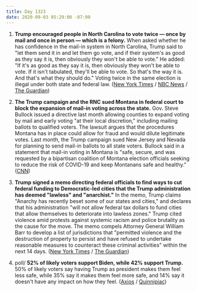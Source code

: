 ```yaml
---
title: Day 1323
date: 2020-09-03 05:29:00 -07:00
---
```


1. **Trump encouraged people in North Carolina to vote twice — once by mail and once in person — which is a felony.** When asked whether he has confidence in the mail-in system in North Carolina, Trump said to "let them send it in and let them go vote, and if their system's as good as they say it is, then obviously they won't be able to vote." He added: "If it's as good as they say it is, then obviously they won't be able to vote. If it isn't tabulated, they'll be able to vote. So that's the way it is. And that's what they should do." Voting twice in the same election is illegal under both state and federal law. ([New York Times](https://www.nytimes.com/2020/09/02/us/politics/trump-people-vote-twice.html) / [NBC News](https://www.nbcnews.com/politics/2020-election/trump-encourages-north-carolina-residents-vote-twice-test-mail-system-n1239140) / [The Guardian](https://www.theguardian.com/us-news/2020/sep/03/north-carolinians-should-vote-twice-says-trump-despite-illegality))

2. **The Trump campaign and the RNC sued Montana in federal court to block the expansion of mail-in voting across the state.** Gov. Steve Bullock issued a directive last month allowing counties to expand voting by mail and early voting "at their local discretion," including mailing ballots to qualified voters. The lawsuit argues that the procedures Montana has in place could allow for fraud and would dilute legitimate votes. Last month, the Trump campaign sued New Jersey and Nevada for planning to send mail-in ballots to all state voters. Bullock said in a statement that mail-in voting in Montana is "safe, secure, and was requested by a bipartisan coalition of Montana election officials seeking to reduce the risk of COVID-19 and keep Montanans safe and healthy." ([CNN](https://www.cnn.com/2020/09/02/politics/trump-rnc-montana-mail-in-voting-sue/index.html))

3. **Trump signed a memo directing federal officials to find ways to cut federal funding to Democratic-led cities that the Trump administration has deemed "lawless" and "anarchist."** In the memo, Trump claims "Anarchy has recently beset some of our states and cities," and declares that his administration "will not allow federal tax dollars to fund cities that allow themselves to deteriorate into lawless zones." Trump cited violence amid protests against systemic racism and police brutality as the cause for the move. The memo compels Attorney General William Barr to develop a list of jurisdictions that "permitted violence and the destruction of property to persist and have refused to undertake reasonable measures to counteract these criminal activities" within the next 14 days. ([New York Times](https://www.nytimes.com/2020/09/02/us/politics/trump-funding-cities.html) / [The Guardian](https://www.theguardian.com/us-news/2020/sep/02/trump-threatens-to-defund-lawless-cities-but-experts-raise-serious-doubts))

4. poll/ **52% of likely voters support Biden, while 42% support Trump.** 50% of likely voters say having Trump as president makes them feel less safe, while 35% say it makes them feel more safe, and 14% say it doesn't have any impact on how they feel. ([Axios](https://www.axios.com/trump-biden-poll-election-voters-17ba268b-a3d7-4bc6-9be0-750f9fec7553.html) / [Quinnipiac](https://poll.qu.edu/national/release-detail?ReleaseID=3671))
